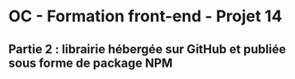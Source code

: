 #  OC - Formation front-end - Projet 14
## Partie 2 : librairie hébergée sur GitHub et publiée sous forme de package NPM
